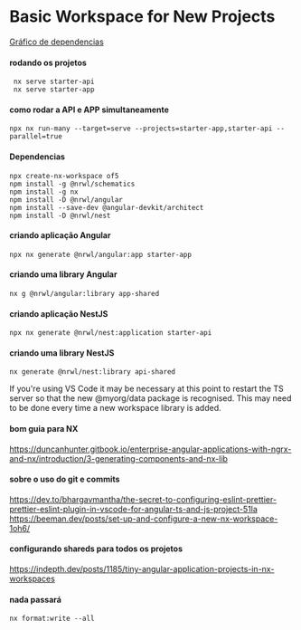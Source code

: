 # Basic Workspace for New Projects

[Gráfico de dependencias](dep-graph.jpeg)

#### rodando os projetos

```
 nx serve starter-api
 nx serve starter-app
```

#### como rodar a API e APP simultaneamente

`npx nx run-many --target=serve --projects=starter-app,starter-api --parallel=true`

#### Dependencias

```
npx create-nx-workspace of5
npm install -g @nrwl/schematics
npm install -g nx
npm install -D @nrwl/angular
npm install --save-dev @angular-devkit/architect
npm install -D @nrwl/nest
```

#### criando aplicação Angular

```
npx nx generate @nrwl/angular:app starter-app
```

#### criando uma library Angular

```
nx g @nrwl/angular:library app-shared
```

#### criando aplicação NestJS

```
npx nx generate @nrwl/nest:application starter-api
```

#### criando uma library NestJS

```
nx generate @nrwl/nest:library api-shared
```

If you're using VS Code it may be necessary at this point to restart the TS server so that the new @myorg/data package is recognised. This may need to be done every time a new workspace library is added.

#### bom guia para NX

https://duncanhunter.gitbook.io/enterprise-angular-applications-with-ngrx-and-nx/introduction/3-generating-components-and-nx-lib

#### sobre o uso do git e commits

https://dev.to/bhargavmantha/the-secret-to-configuring-eslint-prettier-prettier-eslint-plugin-in-vscode-for-angular-ts-and-js-project-51la https://beeman.dev/posts/set-up-and-configure-a-new-nx-workspace-1oh6/

#### configurando shareds para todos os projetos

https://indepth.dev/posts/1185/tiny-angular-application-projects-in-nx-workspaces

#### nada passará

```
nx format:write --all
```
